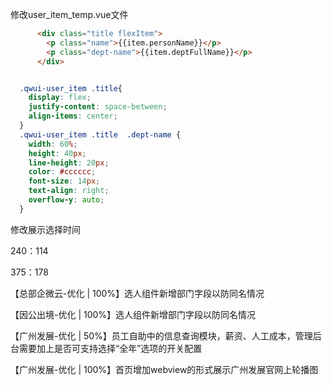 修改user_item_temp.vue文件
```html
      <div class="title flexItem">
        <p class="name">{{item.personName}}</p>
        <p class="dept-name">{{item.deptFullName}}</p>
      </div>
```

```css

  .qwui-user_item .title{
    display: flex;
    justify-content: space-between;
    align-items: center;
  }
  .qwui-user_item .title  .dept-name {
    width: 60%;
    height: 40px;
    line-height: 20px;
    color: #cccccc;
    font-size: 14px;
    text-align: right;
    overflow-y: auto;
  }
```







修改展示选择时间



240：114

375：178





【总部企微云-优化 | 100%】选人组件新增部门字段以防同名情况

【因公出境-优化 | 100%】选人组件新增部门字段以防同名情况

【广州发展-优化 | 50%】员工自助中的信息查询模块，薪资、人工成本，管理后台需要加上是否可支持选择“全年”选项的开关配置

【广州发展-优化 | 100%】首页增加webview的形式展示广州发展官网上轮播图